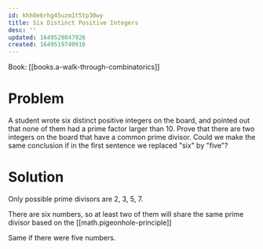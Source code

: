 ```yaml
---
id: khh0e6rhg45uzm1t5tp30wy
title: Six Distinct Positive Integers
desc: ''
updated: 1649520047926
created: 1649519740916
---
```


Book: [[books.a-walk-through-combinatorics]]

# Problem

A student wrote six distinct positive integers on
the board, and pointed out that none of them had
a prime factor larger than 10. Prove that there are
two integers on the board that have a common prime
divisor. Could we make the same conclusion if in the
first sentence we replaced "six" by "five"?

# Solution

Only possible prime divisors are 2, 3, 5, 7.

There are six numbers, so at least two of them will share the same prime divisor based on the [[math.pigeonhole-principle]]

Same if there were five numbers.
